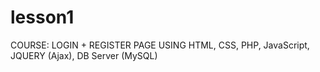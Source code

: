 # lesson1
COURSE: LOGIN + REGISTER PAGE USING HTML, CSS, PHP, JavaScript, JQUERY (Ajax), DB Server (MySQL)
